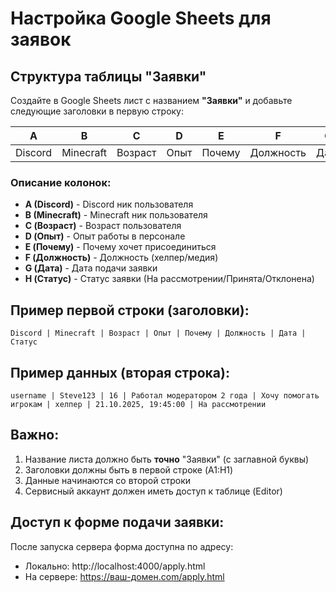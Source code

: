 # Настройка Google Sheets для заявок

## Структура таблицы "Заявки"

Создайте в Google Sheets лист с названием **"Заявки"** и добавьте следующие заголовки в первую строку:

| A | B | C | D | E | F | G | H |
|---|---|---|---|---|---|---|---|
| Discord | Minecraft | Возраст | Опыт | Почему | Должность | Дата | Статус |

### Описание колонок:

- **A (Discord)** - Discord ник пользователя
- **B (Minecraft)** - Minecraft ник пользователя
- **C (Возраст)** - Возраст пользователя
- **D (Опыт)** - Опыт работы в персонале
- **E (Почему)** - Почему хочет присоединиться
- **F (Должность)** - Должность (хелпер/медия)
- **G (Дата)** - Дата подачи заявки
- **H (Статус)** - Статус заявки (На рассмотрении/Принята/Отклонена)

## Пример первой строки (заголовки):

```
Discord | Minecraft | Возраст | Опыт | Почему | Должность | Дата | Статус
```

## Пример данных (вторая строка):

```
username | Steve123 | 16 | Работал модератором 2 года | Хочу помогать игрокам | хелпер | 21.10.2025, 19:45:00 | На рассмотрении
```

## Важно:

1. Название листа должно быть **точно** "Заявки" (с заглавной буквы)
2. Заголовки должны быть в первой строке (A1:H1)
3. Данные начинаются со второй строки
4. Сервисный аккаунт должен иметь доступ к таблице (Editor)

## Доступ к форме подачи заявки:

После запуска сервера форма доступна по адресу:
- Локально: http://localhost:4000/apply.html
- На сервере: https://ваш-домен.com/apply.html
